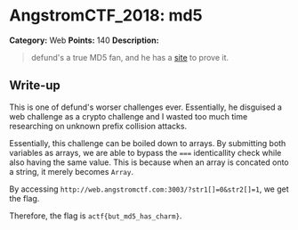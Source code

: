# AngstromCTF_2018: md5

**Category:** Web
**Points:** 140
**Description:**

>defund's a true MD5 fan, and he has a [site](http://web.angstromctf.com:3003) to prove it.

## Write-up
This is one of defund's worser challenges ever. Essentially, he disguised a web challenge as a crypto challenge and I wasted too much time researching on unknown prefix collision attacks.

Essentially, this challenge can be boiled down to arrays. By submitting both variables as arrays, we are able to bypass the `===` identicallity check while also having the same value. This is because when an array is concated onto a string, it merely becomes `Array`.

By accessing `http://web.angstromctf.com:3003/?str1[]=0&str2[]=1`, we get the flag.

Therefore, the flag is `actf{but_md5_has_charm}`.
